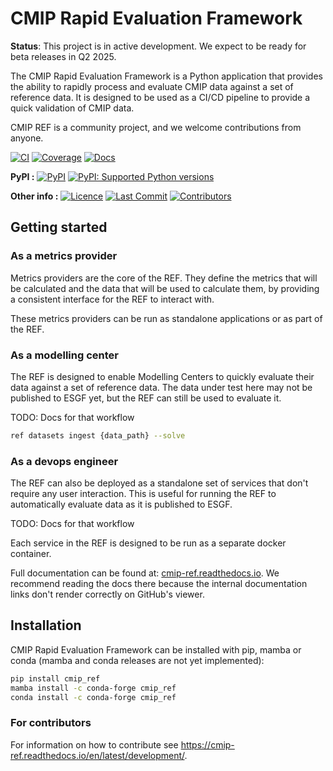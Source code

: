 # CMIP Rapid Evaluation Framework


<!--- --8<-- [start:description] -->

**Status**: This project is in active development. We expect to be ready for beta releases in Q2 2025.

The CMIP Rapid Evaluation Framework is a Python application that provides the ability to rapidly process and
evaluate CMIP data against a set of reference data.
It is designed to be used as a CI/CD pipeline to provide a quick validation of CMIP data.

CMIP REF is a community project, and we welcome contributions from anyone.


[![CI](https://github.com/CMIP-REF/cmip-ref/actions/workflows/ci.yaml/badge.svg?branch=main)](https://github.com/CMIP-REF/cmip-ref/actions/workflows/ci.yaml)
[![Coverage](https://codecov.io/gh/CMIP-REF/cmip-ref/branch/main/graph/badge.svg)](https://codecov.io/gh/CMIP-REF/cmip-ref)
[![Docs](https://readthedocs.org/projects/cmip-ref/badge/?version=latest)](https://cmip-ref.readthedocs.io)

**PyPI :**
[![PyPI](https://img.shields.io/pypi/v/cmip_ref.svg)](https://pypi.org/project/cmip-ref/)
[![PyPI: Supported Python versions](https://img.shields.io/pypi/pyversions/cmip_ref.svg)](https://pypi.org/project/cmip-ref/)

**Other info :**
[![Licence](https://img.shields.io/github/license/CMIP-REF/cmip-ref.svg)](https://github.com/CMIP-REF/cmip-ref/blob/main/LICENCE)
[![Last Commit](https://img.shields.io/github/last-commit/CMIP-REF/cmip-ref.svg)](https://github.com/CMIP-REF/cmip-ref/commits/main)
[![Contributors](https://img.shields.io/github/contributors/CMIP-REF/cmip-ref.svg)](https://github.com/CMIP-REF/cmip-ref/graphs/contributors)

## Getting started

### As a metrics provider

Metrics providers are the core of the REF.
They define the metrics that will be calculated and the data that will be used to calculate them,
by providing a consistent interface for the REF to interact with.

These metrics providers can be run as standalone applications or as part of the REF.

### As a modelling center

The REF is designed to enable Modelling Centers to quickly evaluate their data against a set of reference data.
The data under test here may not be published to ESGF yet,
but the REF can still be used to evaluate it.

TODO: Docs for that workflow

```bash
ref datasets ingest {data_path} --solve
```

### As a devops engineer

The REF can also be deployed as a standalone set of services that don't require any user interaction.
This is useful for running the REF to automatically evaluate data as it is published to ESGF.

TODO: Docs for that workflow

Each service in the REF is designed to be run as a separate docker container.

<!--- --8<-- [end:description] -->

Full documentation can be found at:
[cmip-ref.readthedocs.io](https://cmip-ref.readthedocs.io/en/latest/).
We recommend reading the docs there because the internal documentation links
don't render correctly on GitHub's viewer.

## Installation

<!--- --8<-- [start:description] -->

CMIP Rapid Evaluation Framework can be installed with pip, mamba or conda
(mamba and conda releases are not yet implemented):


```bash
pip install cmip_ref
mamba install -c conda-forge cmip_ref
conda install -c conda-forge cmip_ref
```

<!--- --8<-- [end:installation] -->

### For contributors

<!--- sec-begin-installation-dev -->

For information on how to contribute see https://cmip-ref.readthedocs.io/en/latest/development/.

<!--- sec-end-installation-dev -->
